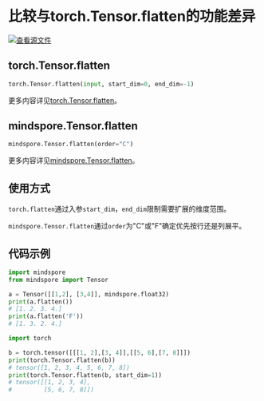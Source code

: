 # 比较与torch.Tensor.flatten的功能差异

[![查看源文件](https://mindspore-website.obs.cn-north-4.myhuaweicloud.com/website-images/r1.7/resource/_static/logo_source.png)](https://gitee.com/mindspore/docs/blob/r1.7/docs/mindspore/source_zh_cn/note/api_mapping/pytorch_diff/TensorFlatten.md)

## torch.Tensor.flatten

```python
torch.Tensor.flatten(input, start_dim=0, end_dim=-1)
```

更多内容详见[torch.Tensor.flatten](https://pytorch.org/docs/1.5.0/tensors.html#torch.Tensor.flatten)。

## mindspore.Tensor.flatten

```python
mindspore.Tensor.flatten(order="C")
```

更多内容详见[mindspore.Tensor.flatten](https://www.mindspore.cn/docs/en/r1.7/api_python/mindspore/mindspore.Tensor.html#mindspore.Tensor.flatten)。

## 使用方式

`torch.flatten`通过入参`start_dim`，`end_dim`限制需要扩展的维度范围。

`mindspore.Tensor.flatten`通过`order`为"C"或"F"确定优先按行还是列展平。

## 代码示例

```python
import mindspore
from mindspore import Tensor

a = Tensor([[1,2], [3,4]], mindspore.float32)
print(a.flatten())
# [1. 2. 3. 4.]
print(a.flatten('F'))
# [1. 3. 2. 4.]

import torch

b = torch.tensor([[[1, 2],[3, 4]],[[5, 6],[7, 8]]])
print(torch.Tensor.flatten(b))
# tensor([1, 2, 3, 4, 5, 6, 7, 8])
print(torch.Tensor.flatten(b, start_dim=1))
# tensor([[1, 2, 3, 4],
#         [5, 6, 7, 8]])
```
